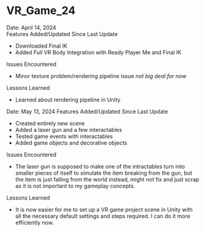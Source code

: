 # VR_Game_24
Date: April 14, 2024  
Features Added/Updated Since Last Update
- Downloaded Final IK
- Added Full VR Body Integration with Ready Player Me and Final IK

Issues Encountered
- Minor texture problem/rendering pipeline issue *not big deal for now*

Lessons Learned
- Learned about rendering pipeline in Unity

Date: May 13, 2024
Features Added/Updated Since Last Update
- Created entirely new scene
- Added a laser gun and a few interactables
- Tested game events with interactables
- Added game objects and decorative objects

Issues Encountered
- The laser gun is supposed to make one of the intractables turn into smaller pieces of itself to simulate the item breaking from the gun, but the item is just falling from the world instead, might not fix and just scrap as it is not important to my gameplay concepts.

Lessons Learned
- It is now easier for me to set up a VR game project scene in Unity with all the necessary default settings and steps required. I can do it more efficiently now. 
